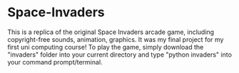 # Space-Invaders

This is a replica of the original Space Invaders arcade game, including copyright-free sounds, animation, graphics. It was my final project for my first uni computing course! To play the game, simply download the "invaders" folder into your current directory and type "python invaders" into your command prompt/terminal. 
